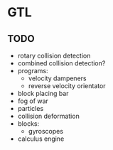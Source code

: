 # GTL

## TODO

- rotary collision detection
- combined collision detection?
- programs:
    - velocity dampeners
    - reverse velocity orientator
- block placing bar
- fog of war
- particles
- collision deformation
- blocks: 
    - gyroscopes
- calculus engine     
